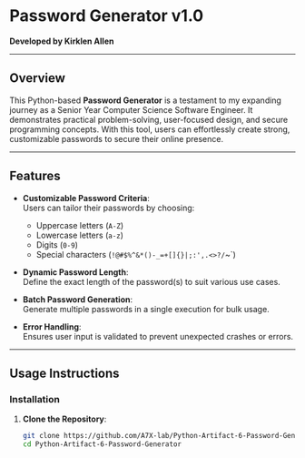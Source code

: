 # Password Generator v1.0  
**Developed by Kirklen Allen**

---

## Overview  
This Python-based **Password Generator** is a testament to my expanding journey as a Senior Year Computer Science Software Engineer.
It demonstrates practical problem-solving, user-focused design, and secure programming concepts. 
With this tool, users can effortlessly create strong, customizable passwords to secure their online presence.  

---

## Features  
- **Customizable Password Criteria**:  
  Users can tailor their passwords by choosing:  
  - Uppercase letters (`A-Z`)  
  - Lowercase letters (`a-z`)  
  - Digits (`0-9`)  
  - Special characters (`!@#$%^&*()-_=+[]{}|;:',.<>?/`~`)  

- **Dynamic Password Length**:  
  Define the exact length of the password(s) to suit various use cases.

- **Batch Password Generation**:  
  Generate multiple passwords in a single execution for bulk usage.

- **Error Handling**:  
  Ensures user input is validated to prevent unexpected crashes or errors.

---

## Usage Instructions  
### Installation  
1. **Clone the Repository**:  
   ```bash
   git clone https://github.com/A7X-lab/Python-Artifact-6-Password-Generator.git
   cd Python-Artifact-6-Password-Generator
